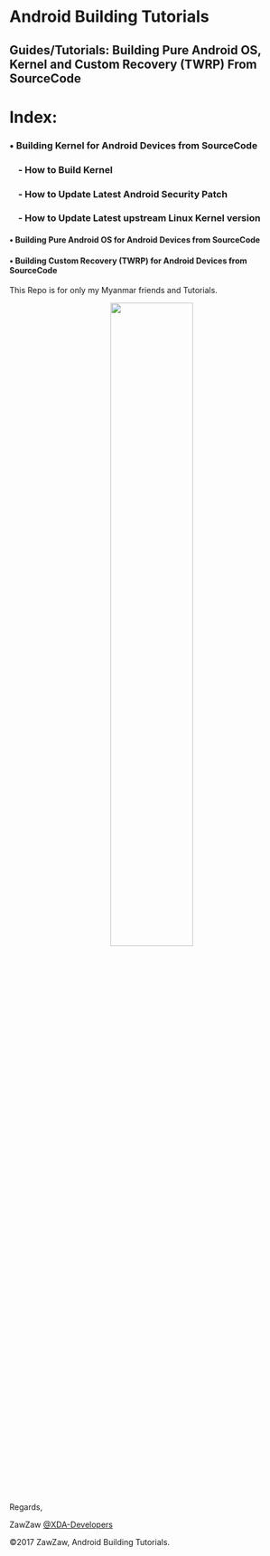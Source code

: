 # Android Building Tutorials

## Guides/Tutorials: Building Pure Android OS, Kernel and Custom Recovery (TWRP) From SourceCode

# Index:
### • Building Kernel for Android Devices from SourceCode
 ###       - How to Build Kernel
 ###       - How to Update Latest Android Security Patch
 ###       - How to Update Latest upstream Linux Kernel version
#### • Building Pure Android OS for Android Devices from SourceCode
#### • Building Custom Recovery (TWRP) for Android Devices from SourceCode

This Repo is for only my Myanmar friends and Tutorials.

<center><img src="https://upload.wikimedia.org/wikipedia/commons/thumb/d/db/Android_robot_2014.svg/511px-Android_robot_2014.svg.png" height="54%" width="54%;"/></center> 


Regards,

ZawZaw [@XDA-Developers](https://forum.xda-developers.com/member.php?u=7581611)

©2017 ZawZaw, Android Building Tutorials.

